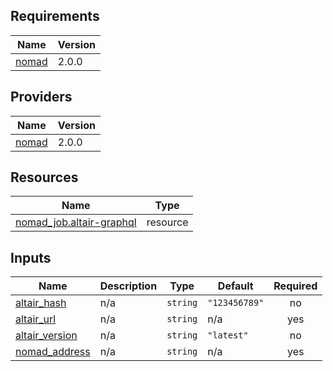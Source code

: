 <!-- BEGIN_TF_DOCS -->
## Requirements

| Name | Version |
|------|---------|
| <a name="requirement_nomad"></a> [nomad](#requirement\_nomad) | 2.0.0 |

## Providers

| Name | Version |
|------|---------|
| <a name="provider_nomad"></a> [nomad](#provider\_nomad) | 2.0.0 |

## Resources

| Name | Type |
|------|------|
| [nomad_job.altair-graphql](https://registry.terraform.io/providers/hashicorp/nomad/2.0.0/docs/resources/job) | resource |

## Inputs

| Name | Description | Type | Default | Required |
|------|-------------|------|---------|:--------:|
| <a name="input_altair_hash"></a> [altair\_hash](#input\_altair\_hash) | n/a | `string` | `"123456789"` | no |
| <a name="input_altair_url"></a> [altair\_url](#input\_altair\_url) | n/a | `string` | n/a | yes |
| <a name="input_altair_version"></a> [altair\_version](#input\_altair\_version) | n/a | `string` | `"latest"` | no |
| <a name="input_nomad_address"></a> [nomad\_address](#input\_nomad\_address) | n/a | `string` | n/a | yes |
<!-- END_TF_DOCS -->
